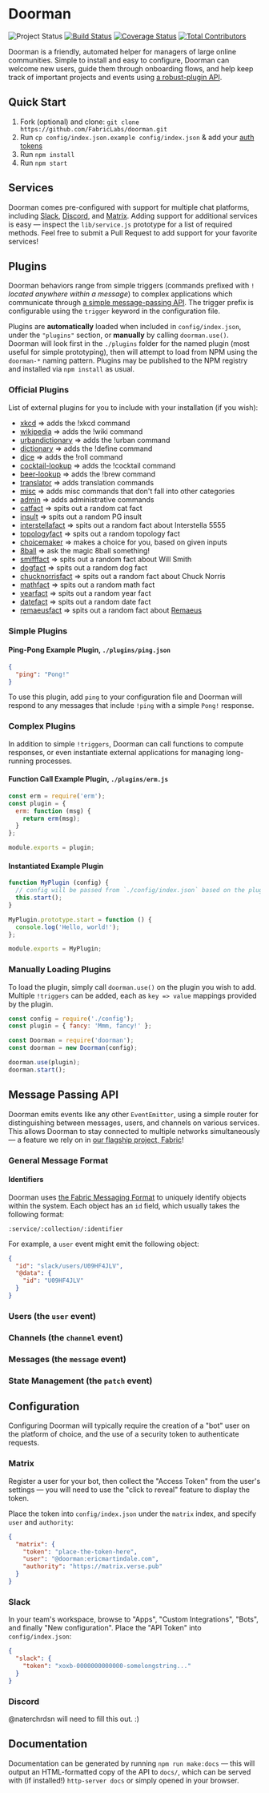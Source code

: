 # Doorman
![Project Status](https://img.shields.io/badge/status-experimental-rainbow.svg?style=flat-square)
[![Build Status](https://img.shields.io/travis/fabriclabs/doorman.svg?branch=master&style=flat-square)](https://travis-ci.org/fabriclabs/doorman)
[![Coverage Status](https://img.shields.io/coveralls/fabriclabs/doorman.svg?style=flat-square)](https://coveralls.io/r/fabriclabs/doorman)
[![Total Contributors](https://img.shields.io/github/contributors/fabriclabs/doorman.svg?style=flat-square)](https://github.com/fabriclabs/doorman/contributors)

Doorman is a friendly, automated helper for managers of large online
communities.  Simple to install and easy to configure, Doorman can welcome new
users, guide them through onboarding flows, and help keep track of important
projects and events using [a robust-plugin API](#plugins).

## Quick Start
1. Fork (optional) and clone:
  `git clone https://github.com/FabricLabs/doorman.git`
2. Run `cp config/index.json.example config/index.json` & add your [auth tokens](#auth)
3. Run `npm install`
4. Run `npm start`

## Services
Doorman comes pre-configured with support for multiple chat platforms, including
[Slack][slack], [Discord][discord], and [Matrix][matrix].  Adding support for
additional services is easy — inspect the `lib/service.js` prototype for a list
of required methods.  Feel free to submit a Pull Request to add support for your
favorite services!

## Plugins
Doorman behaviors range from simple triggers (commands prefixed with `!` _located
anywhere within a message_) to complex applications which communicate
through [a simple message-passing API](#message-passing).  The trigger prefix
is configurable using the `trigger` keyword in the configuration file.

Plugins are **automatically** loaded when included in `config/index.json`, under
the `"plugins"` section, or **manually** by calling `doorman.use()`.  Doorman
will look first in the `./plugins` folder for the named plugin (most useful for
simple prototyping), then will attempt to load from NPM using the `doorman-*`
naming pattern.  Plugins may be published to the NPM registry and installed via
`npm install` as usual.

### Official Plugins
List of external plugins for you to include with your installation (if you wish):

- [xkcd](https://github.com/FabricLabs/doorman-xkcd) => adds the !xkcd command
- [wikipedia](https://github.com/FabricLabs/doorman-wikipedia) => adds the !wiki command
- [urbandictionary](https://github.com/FabricLabs/doorman-urbandictionary) => adds the !urban command
- [dictionary](https://github.com/FabricLabs/doorman-dictionary) => adds the !define command
- [dice](https://github.com/FabricLabs/doorman-dice) => adds the !roll command
- [cocktail-lookup](https://github.com/FabricLabs/doorman-cocktail-lookup) => adds the !cocktail command
- [beer-lookup](https://github.com/FabricLabs/doorman-beer-lookup) => adds the !brew command
- [translator](https://github.com/FabricLabs/doorman-translator) => adds translation commands
- [misc](https://github.com/FabricLabs/doorman-misc) => adds misc commands that don't fall into other categories
- [admin](https://github.com/FabricLabs/doorman-admin) => adds administrative commands
- [catfact](https://github.com/FabricLabs/doorman-catfact) => spits out a random cat fact
- [insult](https://github.com/FabricLabs/doorman-insult) => spits out a random PG insult
- [interstellafact](https://github.com/FabricLabs/doorman-interstellafact) => spits out a random fact about Interstella 5555
- [topologyfact](https://github.com/FabricLabs/doorman-topologyfact) => spits out a random topology fact
- [choicemaker](https://github.com/FabricLabs/doorman-choicemaker) => makes a choice for you, based on given inputs
- [8ball](https://github.com/FabricLabs/doorman-8ball) => ask the magic 8ball something!
- [smifffact](https://github.com/FabricLabs/doorman-smifffact) => spits out a random fact about Will Smith
- [dogfact](https://github.com/FabricLabs/doorman-dogfact) => spits out a random dog fact
- [chucknorrisfact](https://github.com/FabricLabs/doorman-chucknorrisfact) => spits out a random fact about Chuck Norris
- [mathfact](https://github.com/FabricLabs/doorman-mathfact) => spits out a random math fact
- [yearfact](https://github.com/FabricLabs/doorman-yearfact) => spits out a random year fact
- [datefact](https://github.com/FabricLabs/doorman-datefact) => spits out a random date fact
- [remaeusfact](https://github.com/FabricLabs/doorman-remaeusfact) => spits out a random fact about [Remaeus](https://www.roleplaygateway.com/member/Rem%C3%A6us/)

### Simple Plugins
#### Ping-Pong Example Plugin, `./plugins/ping.json`
```json
{
  "ping": "Pong!"
}
```

To use this plugin, add `ping` to your configuration file and Doorman will
respond to any messages that include `!ping` with a simple `Pong!` response.

### Complex Plugins
In addition to simple `!triggers`, Doorman can call functions to compute
responses, or even instantiate external applications for managing long-running
processes.

#### Function Call Example Plugin, `./plugins/erm.js`
```js
const erm = require('erm');
const plugin = {
  erm: function (msg) {
    return erm(msg);
  }
};

module.exports = plugin;
```

#### Instantiated Example Plugin
```js
function MyPlugin (config) {
  // config will be passed from `./config/index.json` based on the plugin name
  this.start();
}

MyPlugin.prototype.start = function () {
  console.log('Hello, world!');
};

module.exports = MyPlugin;
```

### Manually Loading Plugins
To load the plugin, simply call `doorman.use()` on the plugin you wish to add.
Multiple `!triggers` can be added, each as `key => value` mappings provided by
the plugin.

```js
const config = require('./config');
const plugin = { fancy: 'Mmm, fancy!' };

const Doorman = require('doorman');
const doorman = new Doorman(config);

doorman.use(plugin);
doorman.start();
```

## Message Passing API
Doorman emits events like any other `EventEmitter`, using a simple router for
distinguishing between messages, users, and channels on various services.  This
allows Doorman to stay connected to multiple networks simultaneously — a feature
we rely on in [our flagship project, Fabric](https://fabric.pub)!

### General Message Format
#### Identifiers
Doorman uses [the Fabric Messaging Format](https://docs.fabric.pub/messages) to
uniquely identify objects within the system.  Each object has an `id` field,
which usually takes the following format:

`:service/:collection/:identifier`

For example, a `user` event might emit the following object:

```json
{
  "id": "slack/users/U09HF4JLV",
  "@data": {
    "id": "U09HF4JLV"
  }
}
```

### Users (the `user` event)
### Channels (the `channel` event)
### Messages (the `message` event)
### State Management (the `patch` event)


## Configuration
Configuring Doorman will typically require the creation of a "bot" user on the
platform of choice, and the use of a security token to authenticate requests.

### Matrix
Register a user for your bot, then collect the "Access Token" from the user's
settings — you will need to use the "click to reveal" feature to display the
token.

Place the token into `config/index.json` under the `matrix` index, and specify
`user` and `authority`:
```json
{
  "matrix": {
    "token": "place-the-token-here",
    "user": "@doorman:ericmartindale.com",
    "authority": "https://matrix.verse.pub"
  }
}
```

### Slack
In your team's workspace, browse to "Apps", "Custom Integrations", "Bots", and
finally "New configuration".  Place the "API Token" into `config/index.json`:

```json
{
  "slack": {
    "token": "xoxb-0000000000000-somelongstring..."
  }
}
```

### Discord
@naterchrdsn will need to fill this out. :)

## Documentation
Documentation can be generated by running `npm run make:docs` — this will output
an HTML-formatted copy of the API to `docs/`, which can be served with (if
installed!) `http-server docs` or simply opened in your browser.

[slack]: https://slack.com
[discord]: https://discordapp.com
[matrix]: https://matrix.org
